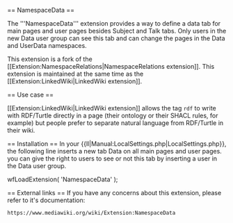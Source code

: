 == NamespaceData ==

The '''NamespaceData''' extension provides a way to define a data tab for main pages and user pages besides Subject and Talk tabs.
Only users in the new Data user group can see this tab and can change the pages in the Data and UserData namespaces.

This extension is a fork of the [[Extension:NamespaceRelations|NamespaceRelations extension]].
This extension is maintained at the same time as the [[Extension:LinkedWiki|LinkedWiki extension]].

== Use case ==

[[Extension:LinkedWiki|LinkedWiki extension]] allows the tag <code>rdf</code> to write with RDF/Turtle directly in a page (their ontology or their SHACL rules, for example) but people prefer to separate natural language from RDF/Turtle in their wiki.

== Installation ==
In your {{ll|Manual:LocalSettings.php|LocalSettings.php}}, the following line inserts a new  tab Data on all main pages and user pages.  you can give the right to users to see or not this tab by inserting a user in the Data user group.

<syntaxhighlight lang="php">
wfLoadExtension( 'NamespaceData' );
</syntaxhighlight>

== External links ==
If you have any concerns about this extension, please refer to it's documentation:

	https://www.mediawiki.org/wiki/Extension:NamespaceData
